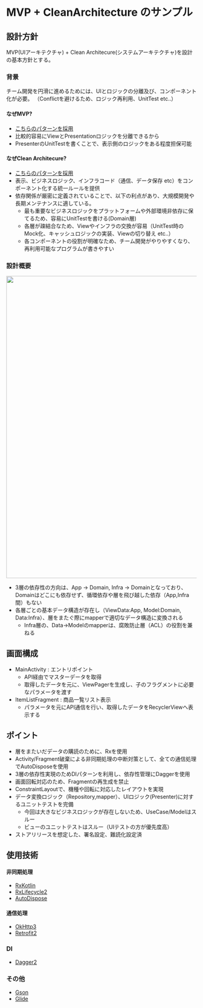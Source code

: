 # MVP + CleanArchitecture のサンプル

## 設計方針
MVP(UIアーキテクチャ) + Clean Architecure(システムアーキテクチャ)を設計の基本方針とする。

### 背景
チーム開発を円滑に進めるためには、UIとロジックの分離及び、コンポーネント化が必要。
（Conflictを避けるため、ロジック再利用、UnitTest etc..）

#### なぜMVP?
- [こちらのパターンを採用](https://qiita.com/k-kagurazaka@github/items/062e21ab769773aa319a#%E3%83%91%E3%82%BF%E3%83%BC%E3%83%B32-model-view-presenter-mvp)
- 比較的容易にViewとPresentationロジックを分離できるから
- PresenterのUnitTestを書くことで、表示側のロジックをある程度担保可能

#### なぜClean Architecure?
- [こちらのパターンを採用](https://blog.cleancoder.com/uncle-bob/2012/08/13/the-clean-architecture.html)
- 表示、ビジネスロジック、インフラコード（通信、データ保存 etc）をコンポーネント化する統一ルールを提供
- 依存関係が厳密に定義されていることで、以下の利点があり、大規模開発や長期メンテナンスに適している。
  - 最も重要なビジネスロジックをプラットフォームや外部環境非依存に保てるため、容易にUnitTestを書ける(Domain層)
  - 各層が疎結合なため、Viewやインフラの交換が容易（UnitTest時のMock化、キャッシュロジックの実装、Viewの切り替え etc..）
  - 各コンポーネントの役割が明確なため、チーム開発がやりやすくなり、再利用可能なプログラムが書きやすい

### 設計概要
<img src="https://user-images.githubusercontent.com/1131119/61199405-ceacde00-a718-11e9-968e-8c9f591f67ac.png" width="800px">

- 3層の依存性の方向は、App -> Domain, Infra -> Domainとなっており、Domainはどこにも依存せず、循環依存や層を飛び越した依存（App,Infra間）もない
- 各層ごとの基本データ構造が存在し（ViewData:App, Model:Domain, Data:Infra）、層をまたぐ際にmapperで適切なデータ構造に変換される
  - Infra層の、Data->Modelのmapperは、腐敗防止層（ACL）の役割を兼ねる

## 画面構成
- MainActivity : エントリポイント
  - API経由でマスターデータを取得
  - 取得したデータを元に、ViewPagerを生成し、子のフラグメントに必要なパラメータを渡す
- ItemListFragment : 商品一覧リスト表示
  - パラメータを元にAPI通信を行い、取得したデータをRecyclerViewへ表示する

## ポイント
- 層をまたいだデータの購読のために、Rxを使用
- Activity/Fragment破棄による非同期処理の中断対策として、全ての通信処理でAutoDisposeを使用
- 3層の依存性実現のためDIパターンを利用し、依存性管理にDaggerを使用
- 画面回転対応のため、Fragmentの再生成を禁止
- ConstraintLayoutで、機種や回転に対応したレイアウトを実現
- データ変換ロジック（Repository,mapper）、UIロジック(Presenter)に対するユニットテストを完備
  - 今回は大きなビジネスロジックが存在しないため、UseCase/Modelはスルー
  - ビューのユニットテストはスルー（UIテストの方が優先度高）
- ストアリリースを想定した、署名設定、難読化設定済

## 使用技術
#### 非同期処理
- [RxKotlin](https://github.com/ReactiveX/RxKotlin)
- [RxLifecycle2](https://github.com/trello/RxLifecycle)
- [AutoDispose](https://github.com/uber/AutoDispose)
#### 通信処理
- [OkHttp3](https://github.com/square/okhttp/tree/master/okhttp/src/main/java/okhttp3)
- [Retrofit2](https://square.github.io/retrofit/)
### DI
- [Dagger2](https://github.com/google/dagger)
### その他
- [Gson](https://github.com/google/gson)
- [Glide](https://github.com/bumptech/glide)
